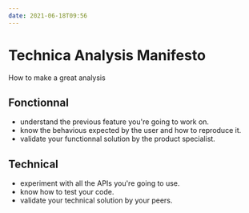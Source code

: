 ```yaml
---
date: 2021-06-18T09:56
---
```


# Technica Analysis Manifesto

How to make a great analysis

## Fonctionnal

- understand the previous feature you're going to work on.
- know the behavious expected by the user and how to reproduce it.
- validate your functionnal solution by the product specialist.

## Technical

- experiment with all the APIs you're going to use.
- know how to test your code.
- validate your technical solution by your peers.
